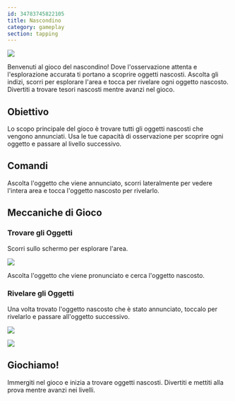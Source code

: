 ```yaml
---
id: 34783745822105
title: Nascondino
category: gameplay
section: tapping
---
```

![](https://help.studycat.com/hc/article_attachments/34930712507545)

Benvenuti al gioco del nascondino! Dove l'osservazione attenta e l'esplorazione accurata ti portano a scoprire oggetti nascosti. Ascolta gli indizi, scorri per esplorare l'area e tocca per rivelare ogni oggetto nascosto. Divertiti a trovare tesori nascosti mentre avanzi nel gioco.

## Obiettivo

Lo scopo principale del gioco è trovare tutti gli oggetti nascosti che vengono annunciati. Usa le tue capacità di osservazione per scoprire ogni oggetto e passare al livello successivo.

## Comandi

Ascolta l'oggetto che viene annunciato, scorri lateralmente per vedere l'intera area e tocca l'oggetto nascosto per rivelarlo.

## Meccaniche di Gioco

### Trovare gli Oggetti

Scorri sullo schermo per esplorare l'area.

![](https://help.studycat.com/hc/article_attachments/34930712511513)

Ascolta l'oggetto che viene pronunciato e cerca l'oggetto nascosto.

### Rivelare gli Oggetti

Una volta trovato l'oggetto nascosto che è stato annunciato, toccalo per rivelarlo e passare all'oggetto successivo.

![](https://help.studycat.com/hc/article_attachments/34783745782809)

![](https://help.studycat.com/hc/article_attachments/34783721841177)

## Giochiamo!

Immergiti nel gioco e inizia a trovare oggetti nascosti. Divertiti e mettiti alla prova mentre avanzi nei livelli.

